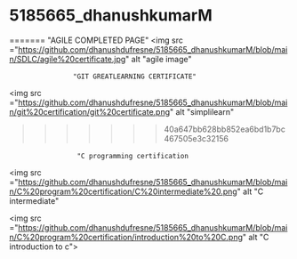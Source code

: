 # 5185665_dhanushkumarM
=======
                    "AGILE COMPLETED PAGE"
<img src ="https://github.com/dhanushdufresne/5185665_dhanushkumarM/blob/main/SDLC/agile%20certificate.jpg" alt "agile image"

                    "GIT GREATLEARNING CERTIFICATE"

<img src ="https://github.com/dhanushdufresne/5185665_dhanushkumarM/blob/main/git%20certification/git%20certificate.png" alt "simplilearn"
>>>>>>> 40a647bb628bb852ea6bd1b7bc467505e3c32156

                     "C programming certification
<img src ="https://github.com/dhanushdufresne/5185665_dhanushkumarM/blob/main/C%20program%20certification/C%20intermediate%20.png" alt "C intermediate"

<img src ="https://github.com/dhanushdufresne/5185665_dhanushkumarM/blob/main/C%20program%20certification/introduction%20to%20C.png" alt "C introduction to c">